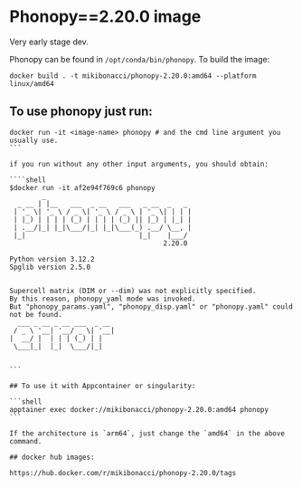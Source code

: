 # Phonopy==2.20.0 image

Very early stage dev.

Phonopy can be found in `/opt/conda/bin/phonopy`. 
To build the image:

```shell
docker build . -t mikibonacci/phonopy-2.20.0:amd64 --platform linux/amd64
```

## To use phonopy just run:

````shell
docker run -it <image-name> phonopy # and the cmd line argument you usually use.
```

if you run without any other input arguments, you should obtain:

````shell
$docker run -it af2e94f769c6 phonopy
        _
  _ __ | |__   ___  _ __   ___   _ __  _   _
 | '_ \| '_ \ / _ \| '_ \ / _ \ | '_ \| | | |
 | |_) | | | | (_) | | | | (_) || |_) | |_| |
 | .__/|_| |_|\___/|_| |_|\___(_) .__/ \__, |
 |_|                            |_|    |___/
                                      2.20.0

Python version 3.12.2
Spglib version 2.5.0


Supercell matrix (DIM or --dim) was not explicitly specified.
By this reason, phonopy_yaml mode was invoked.
But "phonopy_params.yaml", "phonopy_disp.yaml" or "phonopy.yaml" could not be found.
  ___ _ __ _ __ ___  _ __
 / _ \ '__| '__/ _ \| '__|
|  __/ |  | | | (_) | |
 \___|_|  |_|  \___/|_|


```

## To use it with Appcontainer or singularity:

```shell
apptainer exec docker://mikibonacci/phonopy-2.20.0:amd64 phonopy
```

If the architecture is `arm64`, just change the `amd64` in the above command.

## docker hub images:

https://hub.docker.com/r/mikibonacci/phonopy-2.20.0/tags
